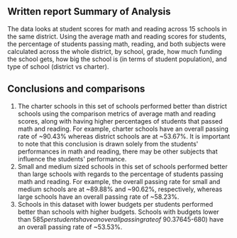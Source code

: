 Written report
Summary of Analysis
---------------------------------------

The data looks at student scores for math and reading across 15 schools in the same district. Using the average math and reading scores for students, the percentage of students passing math, reading, and both subjects were calculated across the whole district, by school, grade, how much funding the school gets, how big the school is (in terms of student population), and type of school (district vs charter).  

Conclusions and comparisons
---------------------------------------
1. The charter schools in this set of schools performed better than district schools using the comparison metrics of average math and reading scores, along with having higher percentages of students that passed math and reading. For example, charter schools have an overall passing rate of ~90.43% whereas district schools are at ~53.67%. It is important to note that this conclusion is drawn solely from the students' performances in math and reading, there may be other subjects that influence the students' performance.
2.  Small and medium sized schools in this set of schools performed better than large schools with regards to the percentage of students passing math and reading. For example, the overall passing rate for small and medium schools are at ~89.88% and ~90.62%, respectively, whereas large schools have an overall passing rate of ~58.23%.
3.  Schools in this dataset with lower budgets per students performed better than schools with higher budgets. Schools with budgets lower than $585 per students have an overall passing rate of ~90.37%. Whereas, schools in the highest budget bracket ($645-680) have an overall passing rate of ~53.53%. 
